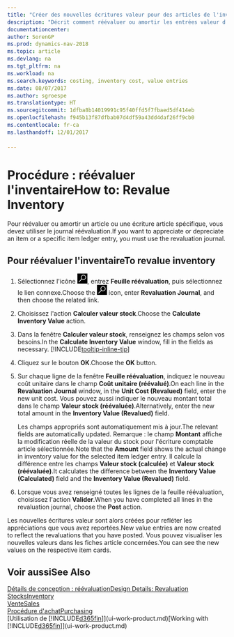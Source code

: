 ```yaml
---
title: "Créer des nouvelles écritures valeur pour des articles de l'inventaire"
description: "Décrit comment réévaluer ou amortir les entrées valeur d'un ou de plusieurs articles dans l'inventaire en reportant leur valeur actuelle calculée."
documentationcenter: 
author: SorenGP
ms.prod: dynamics-nav-2018
ms.topic: article
ms.devlang: na
ms.tgt_pltfrm: na
ms.workload: na
ms.search.keywords: costing, inventory cost, value entries
ms.date: 08/07/2017
ms.author: sgroespe
ms.translationtype: HT
ms.sourcegitcommit: 1dfba8b14019991c95f40ffd5f7fbaed5df414eb
ms.openlocfilehash: f945b13f87dfbab07d4df59a43dd4daf26ff9cb0
ms.contentlocale: fr-ca
ms.lasthandoff: 12/01/2017

---
```

# <a name="how-to-revalue-inventory"></a><span data-ttu-id="f793e-103">Procédure : réévaluer l'inventaire</span><span class="sxs-lookup"><span data-stu-id="f793e-103">How to: Revalue Inventory</span></span>
<span data-ttu-id="f793e-104">Pour réévaluer ou amortir un article ou une écriture article spécifique, vous devez utiliser le journal réévaluation.</span><span class="sxs-lookup"><span data-stu-id="f793e-104">If you want to appreciate or depreciate an item or a specific item ledger entry, you must use the revaluation journal.</span></span>

## <a name="to-revalue-inventory"></a><span data-ttu-id="f793e-105">Pour réévaluer l'inventaire</span><span class="sxs-lookup"><span data-stu-id="f793e-105">To revalue inventory</span></span>
1. <span data-ttu-id="f793e-106">Sélectionnez l'icône ![Page ou état pour la recherche](media/ui-search/search_small.png "icône Page ou état pour la recherche"), entrez **Feuille réévaluation**, puis sélectionnez le lien connexe.</span><span class="sxs-lookup"><span data-stu-id="f793e-106">Choose the ![Search for Page or Report](media/ui-search/search_small.png "Search for Page or Report icon") icon, enter **Revaluation Journal**, and then choose the related link.</span></span>
2. <span data-ttu-id="f793e-107">Choisissez l'action **Calculer valeur stock**.</span><span class="sxs-lookup"><span data-stu-id="f793e-107">Choose the **Calculate Inventory Value** action.</span></span>
3. <span data-ttu-id="f793e-108">Dans la fenêtre **Calculer valeur stock**, renseignez les champs selon vos besoins.</span><span class="sxs-lookup"><span data-stu-id="f793e-108">In the **Calculate Inventory Value** window, fill in the fields as necessary.</span></span> [!INCLUDE[tooltip-inline-tip](includes/tooltip-inline-tip_md.md)]
4. <span data-ttu-id="f793e-109">Cliquez sur le bouton **OK**.</span><span class="sxs-lookup"><span data-stu-id="f793e-109">Choose the **OK** button.</span></span>
5. <span data-ttu-id="f793e-110">Sur chaque ligne de la fenêtre **Feuille réévaluation**, indiquez le nouveau coût unitaire dans le champ **Coût unitaire (réévalué)**.</span><span class="sxs-lookup"><span data-stu-id="f793e-110">On each line in the **Revaluation Journal** window, in the **Unit Cost (Revalued)** field, enter the new unit cost.</span></span> <span data-ttu-id="f793e-111">Vous pouvez aussi indiquer le nouveau montant total dans le champ **Valeur stock (réévaluée)**.</span><span class="sxs-lookup"><span data-stu-id="f793e-111">Alternatively, enter the new total amount in the **Inventory Value (Revalued)** field.</span></span>

    <span data-ttu-id="f793e-112">Les champs appropriés sont automatiquement mis à jour.</span><span class="sxs-lookup"><span data-stu-id="f793e-112">The relevant fields are automatically updated.</span></span> <span data-ttu-id="f793e-113">Remarque : le champ **Montant** affiche la modification réelle de la valeur du stock pour l'écriture comptable article sélectionnée.</span><span class="sxs-lookup"><span data-stu-id="f793e-113">Note that the **Amount** field shows the actual change in inventory value for the selected item ledger entry.</span></span> <span data-ttu-id="f793e-114">Il calcule la différence entre les champs **Valeur stock (calculée)** et **Valeur stock (réévaluée)**.</span><span class="sxs-lookup"><span data-stu-id="f793e-114">It calculates the difference between the **Inventory Value (Calculated)** field and the **Inventory Value (Revalued)** field.</span></span>
6. <span data-ttu-id="f793e-115">Lorsque vous avez renseigné toutes les lignes de la feuille réévaluation, choisissez l'action **Valider**.</span><span class="sxs-lookup"><span data-stu-id="f793e-115">When you have completed all lines in the revaluation journal, choose the **Post** action.</span></span>

<span data-ttu-id="f793e-116">Les nouvelles écritures valeur sont alors créées pour refléter les appréciations que vous avez reportées.</span><span class="sxs-lookup"><span data-stu-id="f793e-116">New value entries are now created to reflect the revaluations that you have posted.</span></span> <span data-ttu-id="f793e-117">Vous pouvez visualiser les nouvelles valeurs dans les fiches article concernées.</span><span class="sxs-lookup"><span data-stu-id="f793e-117">You can see the new values on the respective item cards.</span></span>

## <a name="see-also"></a><span data-ttu-id="f793e-118">Voir aussi</span><span class="sxs-lookup"><span data-stu-id="f793e-118">See Also</span></span>
[<span data-ttu-id="f793e-119">Détails de conception : réévaluation</span><span class="sxs-lookup"><span data-stu-id="f793e-119">Design Details: Revaluation</span></span>](design-details-revaluation.md)  
[<span data-ttu-id="f793e-120">Stocks</span><span class="sxs-lookup"><span data-stu-id="f793e-120">Inventory</span></span>](inventory-manage-inventory.md)  
[<span data-ttu-id="f793e-121">Vente</span><span class="sxs-lookup"><span data-stu-id="f793e-121">Sales</span></span>](sales-manage-sales.md)  
[<span data-ttu-id="f793e-122">Procédure d'achat</span><span class="sxs-lookup"><span data-stu-id="f793e-122">Purchasing</span></span>](purchasing-manage-purchasing.md)  
<span data-ttu-id="f793e-123">[Utilisation de [!INCLUDE[d365fin](includes/d365fin_md.md)]](ui-work-product.md)</span><span class="sxs-lookup"><span data-stu-id="f793e-123">[Working with [!INCLUDE[d365fin](includes/d365fin_md.md)]](ui-work-product.md)</span></span>

